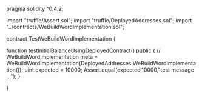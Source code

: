 pragma solidity ^0.4.2;

import "truffle/Assert.sol";
import "truffle/DeployedAddresses.sol";
import "../contracts/WeBuildWordImplementation.sol";

contract TestWeBuildWordImplementation {

  function testInitialBalanceUsingDeployedContract() public {
    // WeBuildWordImplementation meta = WeBuildWordImplementation(DeployedAddresses.WeBuildWordImplementation());
    uint expected = 10000; 
    Assert.equal(expected,10000,"test message ...");
  }
  
}
